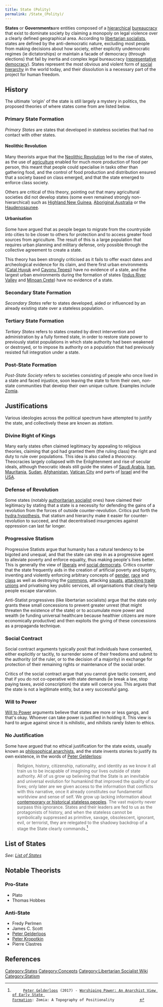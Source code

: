 ```yaml
---
title: State (Polity)
permalink: /State_(Polity)/
---
```


**States** or **Governments**are entities composed of a
[hierarchical](Social_Hierarchy.md "wikilink")
[bureaucracy](bureaucracy.md "wikilink") that exist to dominate society by
claiming a monopoly on legal violence over a clearly defined
geographical area. According to [libertarian
socialists](Libertarian_Socialism.md "wikilink"), states are defined by the
anti-democratic nature, excluding most people from making decisions
about how society, either explicitly undemocratic regimes (ie
dictatorships) or maintain a facade of democracy (through elections)
that fail by inertia and complex legal bureaucracy ([representative
democracy](Representative_Democracy.md "wikilink")). States represent the
most obvious and violent form of [social
hierarchy](Social_Hierarchy.md "wikilink") in the world today, and their
dissolution is a necessary part of the project for human freedom.

## History

The ultimate 'origin' of the state is still largely a mystery in
politics, the proposed theories of where states come from are listed
below.

### Primary State Formation

*Primary States* are states that developed in stateless societies that
had no contact with other states.

#### Neolithic Revolution

Many theorists argue that the [Neolithic
Revolution](Neolithic_Revolution.md "wikilink") led to the rise of states,
as the use of [agriculture](agriculture.md "wikilink") enabled for much
more production of food per person, this meant that people could
specialise in tasks other than gathering food, and the control of food
production and distribution ensured that a society based on class
emerged, and that the state emerged to enforce class society.

Others are critical of this theory, pointing out that many agricultural
societies did not develop states (some even remained strongly
non-hierarchical) such as [Highland New
Guinea](Highland_New_Guinea.md "wikilink"), [Aboriginal
Australia](Aboriginal_Australia.md "wikilink") or the
[Haudenosaunee](Haudenosaunee_Confederacy.md "wikilink").

#### Urbanisation

Some have argued that as people began to migrate from the countryside
into cities to be closer to others for protection and to access greater
food sources from agriculture. The result of this is a large population
that requires urban planning and military defense, only possible through
the collective agreement to create a state.

This theory has been strongly criticised as it fails to offer exact
dates and archeological evidence for its claim, and there first urban
environments ([Catal Huyuk](Catal_Huyuk.md "wikilink") and [Cayonu
Tepesi](Cayonu_Tepesi.md "wikilink")) have no evidence of a state, and the
largest urban environments during the formation of states ([Indus River
Valley](Indus_River_Valley_Civilization.md "wikilink") and [Minoan
Crete](Minoan_Crete_Civilization.md "wikilink")) have no evidence of a
state.

### Secondary State Formation

*Secondary States* refer to states developed, aided or influenced by an
already existing state over a stateless population.

### Tertiary State Formation

*Tertiary States* refers to states created by direct intervention and
administration by a fully formed state, in order to restore state power
to previously statist populations in which state authority had been
weakened or destroyed, or to impose its authority on a population that
had previously resisted full integration under a state.

### Post-State Formation

*Post-State Society* refers to societies consisting of people who once
lived in a state and faced injustice, soon leaving the state to form
their own, non-state communities that develop their own unique culture.
Examples include [Zomia](Zomia.md "wikilink").

## Justifications

Various ideologies across the political spectrum have attempted to
justify the state, and collectively these are known as *statism*.

### Divine Right of Kings

Many early states often claimed legitimacy by appealing to religious
theories, claiming that god had granted them (the ruling class) the
right and duty to rule over populations. This idea is also called a
*theocracy*. Theocracies largely collapsed with the Enlightenment and
rise of secular ideals, although theocratic ideals still guide the
states of [Saudi Arabia](Saudi_Arabia.md "wikilink"),
[Iran](Iran.md "wikilink"), [Mauritania](Mauritania.md "wikilink"),
[Sudan](Sudan.md "wikilink"), [Afghanistan](Afghanistan.md "wikilink"),
[Vatican City](Vatican_City.md "wikilink") and parts of
[Israel](Israel.md "wikilink") and the
[USA](United_States_of_America.md "wikilink").

### Defense of Revolution

Some states (notably [authoritarian
socialist](Authoritarian_Socialism.md "wikilink") ones) have claimed their
legitimacy by stating that a state is a necessity for defending the
gains of a revolution from the forces of outside counter-revolution.
Critics put forth the [hydra hypothesis](Hydra_Hypothesis.md "wikilink"),
that statism and hierarchy make it easier for counter-revolution to
succeed, and that decentralised insurgencies against oppression can last
far longer.

### Progressive Statism

Progressive Statists argue that humanity has a natural tendency to be
bigoted and unequal, and that the state can step in as a progressive
agent to alleviate poverty and enforce equality, thus making people's
lives better. This is generally the view of
[liberals](Liberalism.md "wikilink") and [social
democrats](Social_Democracy.md "wikilink"). Critics counter that the state
frequently aids in the creation of artificial poverty and bigotry,
inventing and violently enforcing arbitrary concepts of
[gender](gender.md "wikilink"), [race](race.md "wikilink") and
[class](class.md "wikilink") as well as destroying the
[commons](commons.md "wikilink"), attacking [squats](Squatting.md "wikilink"),
[attacking trade unions](Repression_of_Trade_Unions.md "wikilink") and
privatising key public services, all organisations that clearly help
people escape starvation.

Anti-Statist progressives (like libertarian socialists) argue that the
state only grants these small concessions to prevent greater unrest
(that might threaten the existence of the state) or to accumulate more
power and wealth (ie funding universal healthcare because healthier
citizens are more economically productive) and then exploits the giving
of these concessions as a propaganda technique.

### Social Contract

Social contract arguments typically posit that individuals have
consented, either explicitly or tacitly, to surrender some of their
freedoms and submit to the authority (of the ruler, or to the decision
of a majority) in exchange for protection of their remaining rights or
maintenance of the social order.

Critics of the social contract argue that you cannot give tactic
consent, and that if you do not co-operative with state demands (ie
break a law, stop paying taxes, avoid conscription) the state will
coerce you. This argues that the state is not a legitimate entity, but a
very successful gang.

### Will to Power

[Will to Power](Will_to_Power.md "wikilink") arguments believe that states
are more or less gangs, and that's okay. Whoever can take power is
justified in holding it. This view is hard to argue against since it is
nihilistic, and nihilists rarely listen to ethics.

### No Justification

Some have argued that no ethical justification for the state exists,
usually known as [philosophical
anarchists](Philosophical_Anarchism.md "wikilink"), and the state invents
stories to justify its own existence, in the words of [Peter
Gelderloos](Peter_Gelderloos.md "wikilink"):

> Religion, history, citizenship, nationality, and identity as we know
> it all train us to be incapable of imagining our lives outside of
> state authority. All of us grow up believing that the State is an
> inevitable and universal evolution for humankind that improved the
> quality of our lives; only later are we given access to the
> information that conflicts with this narrative, once it already
> constitutes our fundamental worldview and sense of self. We grow up
> lacking information about [contemporary or historical stateless
> peoples](List_of_Libertarian_Socialist_Societies.md "wikilink"). The vast
> majority never surpass this ignorance. States and their leaders are
> fed to us as the protagonists of history, and when the stateless
> cannot be symbolically suppressed as primitive, savage, obsolescent,
> ignorant, evil, or terrorist, they are relegated to the shadowy
> backdrop of a stage the State clearly commands.[^1]

## List of States

*See: [List of States](List_of_States.md "wikilink")*

## Notable Theorists

### Pro-State

- Plato
- Thomas Hobbes

### Anti-State

- Fredy Perlmen
- James C. Scott
- [Peter Gelderloos](Peter_Gelderloos.md "wikilink")
- [Peter Kropotkin](Peter_Kropotkin.md "wikilink")
- Pierre Clastres

## References

<references />

[Category:States](Category:States.md "wikilink")
[Category:Concepts](Category:Concepts.md "wikilink") [Category:Libertarian
Socialist Wiki](Category:Libertarian_Socialist_Wiki.md "wikilink")
[Category:Statism](Category:Statism.md "wikilink")

[^1]: `     `[`Peter Gelderloos`](Peter_Gelderloos.md "wikilink")` (2017) - `[`Worshiping Power: An Anarchist View of Early State Formation`](Worshiping_Power:_An_Anarchist_View_of_Early_State_Formation.md "wikilink")`: Zomia: A Topography of Positionality      `
    `     `